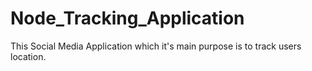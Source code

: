 # Node_Tracking_Application
This Social Media Application which it's main purpose is to track users location.
